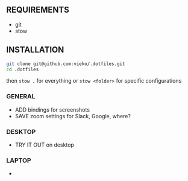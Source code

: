 ## REQUIREMENTS
- git
- stow 

## INSTALLATION
```bash
git clone git@github.com:vieko/.dotfiles.git
cd .dotfiles
```
then `stow .` for everything or `stow <folder>` for specific configurations

### GENERAL
- ADD bindings for screenshots
- SAVE zoom settings for Slack, Google, where?

### DESKTOP
- TRY IT OUT on desktop

### LAPTOP
- 
